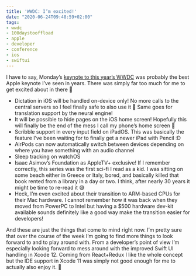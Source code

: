 ```yaml
---
title: 'WWDC: I’m excited!'
date: "2020-06-24T09:48:59+02:00"
tags:
- wwdc
- 100daystooffload
- apple
- developer
- conference
- ios
- swiftui
---
```


I have to say, Monday’s [keynote to this year’s WWDC](https://developer.apple.com/videos/play/wwdc2020/101/) was probably the best Apple keynote I’ve seen in years. There was simply far too much for me to get excited about in there 🥳

- Dictation in iOS will be handled on-device only! No more calls to the central servers so I feel finally safe to also use it 🙂 Same goes for translation support by the neural engine!
- It will be possible to hide pages on the iOS home screen! Hopefully this will finally be the end of the mess I call my phone’s home screen 🤪
- Scribble support in every input field on iPadOS. This was basically the feature I’ve been waiting for to finally get a newer iPad with Pencil :D
- AirPods can now automatically switch between devices depending on where you have something with an audio channel 
- Sleep tracking on watchOS
- Isaac Asimov’s Foundation as AppleTV+ exclusive! If I remember correctly, this series was the first sci-fi I read as a kid. I was sitting on some beach either in Greece or Italy, bored, and basically killed that book rented from a library in a day or two. I think, after nearly 30 years it might be time to re-read it 😅
- Heck, I’m even excited about their transition to ARM-based CPUs for their Mac hardware. I cannot remember how it was back when they moved from PowerPC to Intel but having a $500 hardware dev-kit available sounds definitely like a good way make the transition easier for developers!

And these are just the things that come to mind right now. I’m pretty sure that over the course of the week I’m going to find more things to look forward to and to play around with. From a developer’s point of view I’m especially looking forward to mess around with the improved Swift UI handling in Xcode 12. Coming from React+Redux I like the whole concept but the IDE support in Xcode 11 was simply not good enough for me to actually also enjoy it. 🤞
